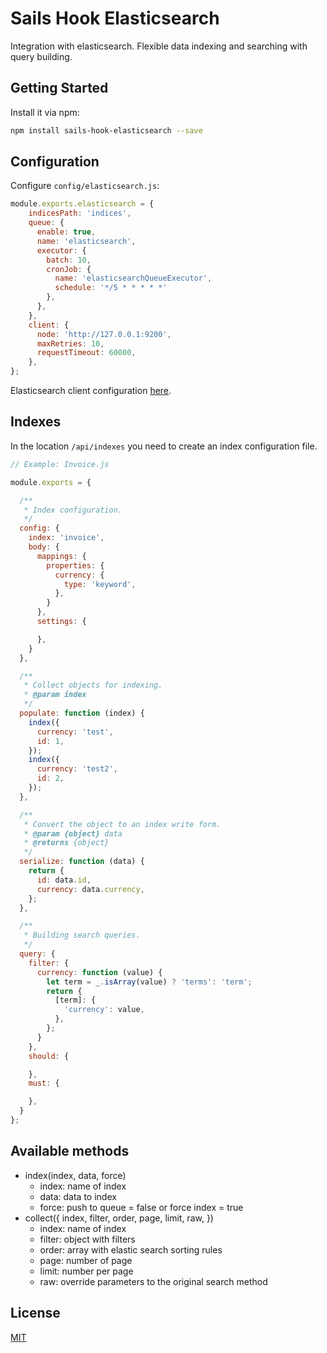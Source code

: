 # Sails Hook Elasticsearch
Integration with elasticsearch. Flexible data indexing and searching with query building.

## Getting Started
Install it via npm:
```bash
npm install sails-hook-elasticsearch --save
```
## Configuration
Configure `config/elasticsearch.js`:
```javascript
module.exports.elasticsearch = {
    indicesPath: 'indices',
    queue: {
      enable: true,
      name: 'elasticsearch',
      executor: {
        batch: 10,
        cronJob: {
          name: 'elasticsearchQueueExecutor',
          schedule: '*/5 * * * * *'
        },
      },
    },
    client: {
      node: 'http://127.0.0.1:9200',
      maxRetries: 10,
      requestTimeout: 60000,
    },
};
```
Elasticsearch client configuration [here](https://www.elastic.co/guide/en/elasticsearch/client/javascript-api/current/client-configuration.html#client-configuration).

## Indexes
In the location `/api/indexes` you need to create an index configuration file.
```javascript
// Example: Invoice.js

module.exports = {

  /**
   * Index configuration.
   */
  config: {
    index: 'invoice',
    body: {
      mappings: {
        properties: {
          currency: {
            type: 'keyword',
          },
        }
      },
      settings: {

      },
    }
  },

  /**
   * Collect objects for indexing.
   * @param index
   */
  populate: function (index) {
    index({
      currency: 'test',
      id: 1,
    });
    index({
      currency: 'test2',
      id: 2,
    });
  },

  /**
   * Convert the object to an index write form.
   * @param {object} data
   * @returns {object}
   */
  serialize: function (data) {
    return {
      id: data.id,
      currency: data.currency,
    };
  },

  /**
   * Building search queries.
   */
  query: {
    filter: {
      currency: function (value) {
        let term = _.isArray(value) ? 'terms': 'term';
        return {
          [term]: {
            'currency': value,
          },
        };
      }
    },
    should: {

    },
    must: {

    },
  }
};
```
 
## Available methods
- index(index, data, force)
    - index: name of index
    - data: data to index
    - force: push to queue = false or force index = true
- collect({ index, filter, order, page, limit, raw, })
    - index: name of index
    - filter: object with filters
    - order: array with elastic search sorting rules
    - page: number of page
    - limit: number per page
    - raw: override parameters to the original search method

## License

[MIT](./LICENSE)
